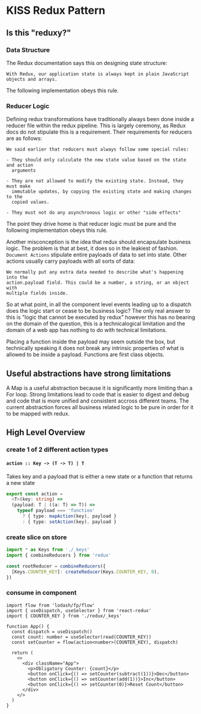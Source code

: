 # KISS Redux Pattern

## Is this "reduxy?"

### Data Structure

The Redux documentation says this on designing state structure:

```
With Redux, our application state is always kept in plain JavaScript objects and arrays.
```

The following implementation obeys this rule.

### Reducer Logic

Defining redux transformations have traditionally always been done inside a
reducer file within the redux pipeline. This is largely ceremony, as Redux docs
do not stipulate this is a requirement. Their requirements for reducers are as
follows:

```
We said earlier that reducers must always follow some special rules:

- They should only calculate the new state value based on the state and action
  arguments

- They are not allowed to modify the existing state. Instead, they must make
  immutable updates, by copying the existing state and making changes to the
  copied values.

- They must not do any asynchronous logic or other "side effects"
```

The point they drive home is that reducer logic must be pure and the following
implementation obeys this rule.

Another misconception is the idea that redux should encapsulate business logic.
The problem is that at best, it does so in the leakiest of fashion. `Document Actions` stipulate entire payloads of data to set into state. Other actions
usually carry payloads with all sorts of data:

```
We normally put any extra data needed to describe what's happening into the
action.payload field. This could be a number, a string, or an object with
multiple fields inside.
```

So at what point, in all the component level events leading up to a dispatch
does the logic start or cease to be business logic? The only real answer to this
is "logic that cannot be executed by redux" however this has no bearing on the
domain of the question, this is a technicalogical limitation and the domain of
a web app has nothing to do with technical limitations.

Placing a function inside the payload may seem outside the box, but technically
speaking it does not break any intrinsic properties of what is allowed to be
inside a payload. Functions are first class objects.

## Useful abstractions have strong limitations

A Map is a useful abstraction because it is significantly more limiting than a
For loop. Strong limitations lead to code that is easier to digest and debug and
code that is more unified and consistent accross different teams. The current
abstraction forces all business related logic to be pure in order for it to be
mapped with redux.

## High Level Overview

### create 1 of 2 different action types

#### `action :: Key -> (T -> T) | T`

Takes key and a payload that is either a new state or a function that returns a
new state

```ts
export const action =
  <T>(key: string) =>
  (payload: T | ((a: T) => T)) =>
    typeof payload === 'function'
      ? { type: mapAction(key), payload }
      : { type: setAction(key), payload }
```

### create slice on store

```ts
import * as Keys from './_keys'
import { combineReducers } from 'redux'

const rootReducer = combineReducers({
  [Keys.COUNTER_KEY]: createReducer(Keys.COUNTER_KEY, 0),
})
```

### consume in component

```tsx
import flow from 'lodash/fp/flow'
import { useDispatch, useSelector } from 'react-redux'
import { COUNTER_KEY } from './redux/_keys'

function App() {
  const dispatch = useDispatch()
  const count: number = useSelector(read(COUNTER_KEY))
  const setCounter = flow(action<number>(COUNTER_KEY), dispatch)

  return (
    <>
      <div className="App">
        <p>Obligatory Counter: {count}</p>
        <button onClick={() => setCounter(subtract(1))}>Dec</button>
        <button onClick={() => setCounter(add(1))}>Inc</button>
        <button onClick={() => setCounter(0)}>Reset Count</button>
      </div>
    </>
  )
}
```
